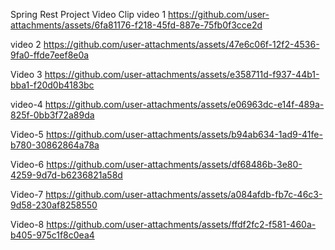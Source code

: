 Spring Rest Project Video Clip
video 1
https://github.com/user-attachments/assets/6fa81176-f218-45fd-887e-75fb0f3cce2d

video 2
https://github.com/user-attachments/assets/47e6c06f-12f2-4536-9fa0-ffde7eef8e0a

Video 3
https://github.com/user-attachments/assets/e358711d-f937-44b1-bba1-f20d0b4183bc

video-4
https://github.com/user-attachments/assets/e06963dc-e14f-489a-825f-0bb3f72a89da

Video-5
https://github.com/user-attachments/assets/b94ab634-1ad9-41fe-b780-30862864a78a

Video-6
https://github.com/user-attachments/assets/df68486b-3e80-4259-9d7d-b6236821a58d

Video-7
https://github.com/user-attachments/assets/a084afdb-fb7c-46c3-9d58-230af8258550

Video-8
https://github.com/user-attachments/assets/ffdf2fc2-f581-460a-b405-975c1f8c0ea4



